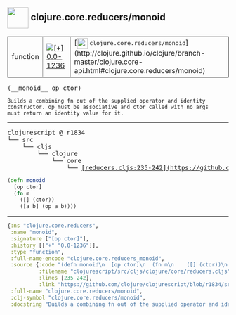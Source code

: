## <img width="48px" valign="middle" src="http://i.imgur.com/Hi20huC.png"> clojure.core.reducers/monoid

 <table border="1">
<tr>
<td>function</td>
<td><a href="https://github.com/cljsinfo/api-refs/tree/0.0-1236"><img valign="middle" alt="[+] 0.0-1236" src="https://img.shields.io/badge/+-0.0--1236-lightgrey.svg"></a> </td>
<td>
[<img height="24px" valign="middle" src="http://i.imgur.com/1GjPKvB.png"> <samp>clojure.core.reducers/monoid</samp>](http://clojure.github.io/clojure/branch-master/clojure.core-api.html#clojure.core.reducers/monoid)
</td>
</tr>
</table>

 <samp>
(__monoid__ op ctor)<br>
</samp>

```
Builds a combining fn out of the supplied operator and identity
constructor. op must be associative and ctor called with no args
must return an identity value for it.
```

---

 <pre>
clojurescript @ r1834
└── src
    └── cljs
        └── clojure
            └── core
                └── <ins>[reducers.cljs:235-242](https://github.com/clojure/clojurescript/blob/r1834/src/cljs/clojure/core/reducers.cljs#L235-L242)</ins>
</pre>

```clj
(defn monoid
  [op ctor]
  (fn m
    ([] (ctor))
    ([a b] (op a b))))
```


---

```clj
{:ns "clojure.core.reducers",
 :name "monoid",
 :signature ["[op ctor]"],
 :history [["+" "0.0-1236"]],
 :type "function",
 :full-name-encode "clojure.core.reducers_monoid",
 :source {:code "(defn monoid\n  [op ctor]\n  (fn m\n    ([] (ctor))\n    ([a b] (op a b))))",
          :filename "clojurescript/src/cljs/clojure/core/reducers.cljs",
          :lines [235 242],
          :link "https://github.com/clojure/clojurescript/blob/r1834/src/cljs/clojure/core/reducers.cljs#L235-L242"},
 :full-name "clojure.core.reducers/monoid",
 :clj-symbol "clojure.core.reducers/monoid",
 :docstring "Builds a combining fn out of the supplied operator and identity\nconstructor. op must be associative and ctor called with no args\nmust return an identity value for it."}

```
